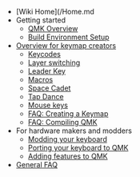 * [Wiki Home](/Home.md
* Getting started
  * [QMK Overview](/QMK-Overview.md)
  * [Build Environment Setup](/Build-Environment-Setup.md)
* [Overview for keymap creators](/Keymap.md)
  * [Keycodes](/Keycodes.md)
  * [Layer switching](/Key-Functions.md)
  * [Leader Key](/Leader-Key.md)
  * [Macros](/Macros.md)
  * [Space Cadet](/Space-Cadet-Shift.md)
  * [Tap Dance](/Tap-Dance.md)
  * [Mouse keys](/Mouse-keys.md)
  * [FAQ: Creating a Keymap](/FAQ-Keymap.md)
  * [FAQ: Compiling QMK](/FAQ-Build.md)
* For hardware makers and modders
  * [Modding your keyboard](/Modding-your-keyboard.md)
  * [Porting your keyboard to QMK](/Porting-your-keyboard-to-QMK.md)
  * [Adding features to QMK](/Adding-features-to-QMK.md)
* [General FAQ](FAQ.md)
